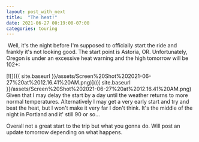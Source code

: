 ```yaml
---
layout: post_with_next
title:  "The heat!"
date: 2021-06-27 00:19:00-07:00
categories: touring
---
```

 Well, it's the night before I'm supposed to officially start the ride and frankly it's not looking good. The start point is Astoria, OR. Unfortunately, Oregon is under an excessive heat warning and the high tomorrow will be 102+:

  


[![]({{ site.baseurl }}/assets/Screen%20Shot%202021-06-27%20at%2012.16.41%20AM.png)]({{ site.baseurl }}/assets/Screen%20Shot%202021-06-27%20at%2012.16.41%20AM.png)  
Given that I may delay the start by a day until the weather returns to more normal temperatures. Alternatively I may get a very early start and try and beat the heat, but I won't make it very far I don't think. It's the middle of the night in Portland and it' still 90 or so...

Overall not a great start to the trip but what you gonna do. Will post an update tomorrow depending on what happens.


